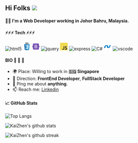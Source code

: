 ## Hi Folks <img src="https://media.giphy.com/media/hvRJCLFzcasrR4ia7z/giphy.gif" width="28">

#### 😶‍🌫️ I'm a Web Developer working in Johor Bahru, Malaysia.

#### ⚡⚡⚡ Tech ⚡⚡⚡

<p align="left">

<!-- <img src="https://raw.githubusercontent.com/devicons/devicon/master/icons/solidity/solidity-original.svg" alt="solidity" width="25" height="25" /> -->
<!-- <img src="https://raw.githubusercontent.com/devicons/devicon/master/icons/python/python-original-wordmark.svg" alt="python" width="25" height="25" /> -->
<!-- <img src="https://cdn.jsdelivr.net/gh/devicons/devicon/icons/go/go-original.svg" alt="Go" width="25" height="25" /> -->
<!-- <img src="https://raw.githubusercontent.com/github/explore/80688e429a7d4ef2fca1e82350fe8e3517d3494d/topics/aws/aws.png" alt="aws" width="25" height="25" /> -->
<!-- <img src="https://www.vectorlogo.zone/logos/google_cloud/google_cloud-icon.svg" alt="gcp" width="25" height="25" /> -->
<!-- <img src="https://raw.githubusercontent.com/devicons/devicon/master/icons/docker/docker-original.svg" alt="Docker" width="25" height="25" /> -->
<!-- <img src="https://cdn.jsdelivr.net/gh/devicons/devicon/icons/terraform/terraform-original.svg" alt="Go" width="25" height="25" /> -->
<!-- <img src="https://raw.githubusercontent.com/devicons/devicon/master/icons/react/react-original-wordmark.svg" alt="react" width="25" height="25" /> -->
<!-- <img src="https://cdn.jsdelivr.net/gh/devicons/devicon/icons/flask/flask-original.svg" alt="flask" width="25" height="25" /> -->
<!-- <img src="https://cdn.jsdelivr.net/gh/devicons/devicon/icons/git/git-original.svg" alt="git" width="25" height="25" /> -->
<img src="https://cdn.jsdelivr.net/gh/devicons/devicon/icons/html5/html5-original.svg" alt="html5" width="25" height="25" />
<img src="https://raw.githubusercontent.com/devicons/devicon/master/icons/css3/css3-original-wordmark.svg" alt="css3" width="25" height="25" />
<img src="https://raw.githubusercontent.com/devicons/devicon/master/icons/bootstrap/bootstrap-plain.svg" alt="bootstrap" width="25" height="25" />
<img src="https://cdn.jsdelivr.net/gh/devicons/devicon/icons/jquery/jquery-original.svg" alt="jquery" width="25" height="25" />
<img src="https://raw.githubusercontent.com/devicons/devicon/master/icons/javascript/javascript-original.svg" alt="javascript" width="25" height="25" />
<!-- <img src="https://raw.githubusercontent.com/devicons/devicon/master/icons/nodejs/nodejs-original-wordmark.svg" alt="nodejs" width="25" height="25" /> -->
<img src="https://cdn.jsdelivr.net/gh/devicons/devicon/icons/express/express-original.svg" alt="express" width="25" height="25" />
<!-- <img src="https://cdn.jsdelivr.net/gh/devicons/devicon/icons/threejs/threejs-original.svg" alt="threejs" width="25" height="25" /> -->
<!-- <img src="https://raw.githubusercontent.com/devicons/devicon/master/icons/mongodb/mongodb-original.svg" alt="mongodb" width="25" height="25" /> -->
<!-- <img src="https://cdn.jsdelivr.net/gh/devicons/devicon/icons/mocha/mocha-plain.svg" alt="mocha" width="25" height="25" /> -->
<!-- <img src="https://raw.githubusercontent.com/devicons/devicon/master/icons/typescript/typescript-original.svg" alt="typescript" width="25" height="25" /> -->
<img src="https://cdn.jsdelivr.net/gh/devicons/devicon/icons/csharp/csharp-original.svg" alt="C#" width="25" height="25" />
<img src="https://raw.githubusercontent.com/devicons/devicon/master/icons/dot-net/dot-net-original.svg" alt=".NET" width="25" height="25" />
<!-- <img src="https://cdn.jsdelivr.net/gh/devicons/devicon/icons/django/django-plain.svg" alt="django" width="25" height="25" /> -->
<!-- <img src="https://cdn.jsdelivr.net/gh/devicons/devicon/icons/pycharm/pycharm-original.svg" alt="pycharm" width="25" height="25" /> -->
<!-- <img src="https://cdn.jsdelivr.net/gh/devicons/devicon/icons/pytorch/pytorch-original.svg" alt="pytorch" width="25" height="25" /> -->
<!-- <img src="https://cdn.jsdelivr.net/gh/devicons/devicon/icons/figma/figma-original.svg" alt="figma" width="25" height="25" /> -->
<!-- <img src="https://cdn.jsdelivr.net/gh/devicons/devicon/icons/php/php-original.svg" alt="php" width="25" height="25" /> -->
<!-- <img src="https://cdn.jsdelivr.net/gh/devicons/devicon/icons/laravel/laravel-plain.svg" alt="laravel" width="25" height="25" /> -->
<!-- <img src="https://raw.githubusercontent.com/devicons/devicon/master/icons/mysql/mysql-original-wordmark.svg" alt="mysql" width="25" height="25" /> -->
<!-- <img src="https://cdn.jsdelivr.net/gh/devicons/devicon/icons/c/c-original.svg" alt="C" width="25" height="25" /> -->
<!-- <img src="https://raw.githubusercontent.com/devicons/devicon/master/icons/java/java-original-wordmark.svg" alt="java" width="25" height="25" /> -->
<!-- <img src="https://www.vectorlogo.zone/logos/springio/springio-icon.svg" alt="spring" width="25" height="25" /> -->
<img src="https://cdn.jsdelivr.net/gh/devicons/devicon/icons/vscode/vscode-original.svg" alt="vscode" width="25" height="25" />
<!-- <img src="https://cdn.jsdelivr.net/gh/devicons/devicon/icons/wordpress/wordpress-original.svg" alt="wordpress" width="25" height="25" /> -->
<!-- <img src="https://raw.githubusercontent.com/devicons/devicon/master/icons/heroku/heroku-plain.svg" alt="heroku" width="25" height="25" /> -->

</p>

#### BIO 🙈 🙊 🙉

<!-- - 🧑‍💻🏢 Currently working at **G-AsiaPacific** -->
  <!-- - 3x AWS, 1x GCP, 2x Alibaba -->
  <!-- - ✅ _AWS Certified Solutions Architect – Professional_ -->
  <!-- - ✅ _Google Cloud Certified Cloud Digital Leader_ -->
  <!-- - ✅ _Alibaba Cloud Professional (ACP) - Cloud Computing_ -->
  <!-- - 🤖 Daily: AWS, GCP, Linux, Python -->

- 🌍 Place: Willing to work in **🇸🇬 Singapore**
- 👾 Direction: **FrontEnd Developer**, **FullStack Developer**
- 💬 Ping me about **anything**.
- 📫 Reach me: [Linkedin](https://www.linkedin.com/in/kai-zhen-goh-472b121ba/)

#### 📈 GitHub Stats

<p align = "center">

![Top Langs](https://github-readme-stats.vercel.app/api/top-langs/?username=KaiZhen97&layout=compact&theme=dark&hide_border=true)

![KaiZhen's github stats](https://github-readme-stats.vercel.app/api?username=KaiZhen97&show_icons=true&hide_border=true&theme=dark)

![KaiZhen's github streak](https://github-readme-streak-stats.herokuapp.com/?user=KaiZhen97&theme=dark&hide_border=true)

</p>
